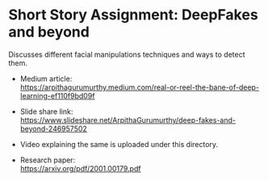 # **Short Story Assignment: DeepFakes and beyond**

Discusses different facial manipulations techniques and ways to detect them. 


* Medium article: </br>
https://arpithagurumurthy.medium.com/real-or-reel-the-bane-of-deep-learning-ef110f9bd09f

* Slide share link: </br>
https://www.slideshare.net/ArpithaGurumurthy/deep-fakes-and-beyond-246957502

* Video explaining the same is uploaded under this directory.

* Research paper: </br>
https://arxiv.org/pdf/2001.00179.pdf
